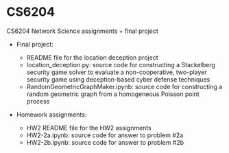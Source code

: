 # CS6204
CS6204 Network Science assignments + final project

- Final project: 
  - README file for the location deception project
  - location_deception.py: source code for constructing a Stackelberg security game solver to evaluate a non-cooperative, two-player security game using deception-based cyber defense techniques
  - RandomGeometricGraphMaker.ipynb: source code for constructing a random geometric graph from a homogeneous Poisson point process

- Homework assignments:
  - HW2 README file for the HW2 assignments
  - HW2-2a.ipynb: source code for answer to problem #2a
  - HW2-2b.ipynb: source code for answer to problem #2b
